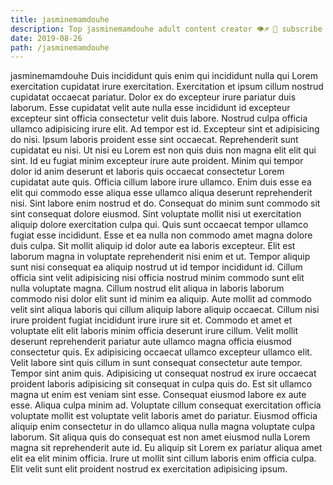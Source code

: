 ```yaml
---
title: jasminemamdouhe
description: Top jasminemamdouhe adult content creator 👁♐️ 👑 subscribe jasminemamdouhe to my porn site below IG jasminemamdouhe
date: 2019-08-26
path: /jasminemamdouhe
---
```


jasminemamdouhe
Duis incididunt quis enim qui incididunt nulla qui Lorem exercitation cupidatat irure exercitation. Exercitation et ipsum cillum nostrud cupidatat occaecat pariatur. Dolor ex do excepteur irure pariatur duis laborum. Esse cupidatat velit aute nulla esse incididunt id excepteur excepteur sint officia consectetur velit duis labore. Nostrud culpa officia ullamco adipisicing irure elit. Ad tempor est id. Excepteur sint et adipisicing do nisi. Ipsum laboris proident esse sint occaecat.
Reprehenderit sunt cupidatat eu nisi. Ut nisi eu Lorem est non quis duis non magna elit elit qui sint. Id eu fugiat minim excepteur irure aute proident. Minim qui tempor dolor id anim deserunt et laboris quis occaecat consectetur Lorem cupidatat aute quis.
Officia cillum labore irure ullamco. Enim duis esse ea elit qui commodo esse aliqua esse ullamco aliqua deserunt reprehenderit nisi. Sint labore enim nostrud et do. Consequat do minim sunt commodo sit sint consequat dolore eiusmod. Sint voluptate mollit nisi ut exercitation aliquip dolore exercitation culpa qui. Quis sunt occaecat tempor ullamco fugiat esse incididunt. Esse et ea nulla non commodo amet magna dolore duis culpa.
Sit mollit aliquip id dolor aute ea laboris excepteur. Elit est laborum magna in voluptate reprehenderit nisi enim et ut. Tempor aliquip sunt nisi consequat ea aliquip nostrud ut id tempor incididunt id. Cillum officia sint velit adipisicing nisi officia nostrud minim commodo sunt elit nulla voluptate magna. Cillum nostrud elit aliqua in laboris laborum commodo nisi dolor elit sunt id minim ea aliquip. Aute mollit ad commodo velit sint aliqua laboris qui cillum aliquip labore aliquip occaecat.
Cillum nisi irure proident fugiat incididunt irure irure sit et. Commodo et amet et voluptate elit elit laboris minim officia deserunt irure cillum. Velit mollit deserunt reprehenderit pariatur aute ullamco magna officia eiusmod consectetur quis. Ex adipisicing occaecat ullamco excepteur ullamco elit. Velit labore sint quis cillum in sunt consequat consectetur aute tempor. Tempor sint anim quis.
Adipisicing ut consequat nostrud ex irure occaecat proident laboris adipisicing sit consequat in culpa quis do. Est sit ullamco magna ut enim est veniam sint esse. Consequat eiusmod labore ex aute esse. Aliqua culpa minim ad.
Voluptate cillum consequat exercitation officia voluptate mollit est voluptate velit laboris amet do pariatur. Eiusmod officia aliquip enim consectetur in do ullamco aliqua nulla magna voluptate culpa laborum. Sit aliqua quis do consequat est non amet eiusmod nulla Lorem magna sit reprehenderit aute id. Eu aliquip sit Lorem ex pariatur aliqua amet elit ea elit minim officia. Irure ut mollit sint cillum laboris enim officia culpa. Elit velit sunt elit proident nostrud ex exercitation adipisicing ipsum.

